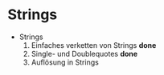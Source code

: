 # Strings

- Strings
    1. Einfaches verketten von Strings **done**
    2. Single- und Doublequotes **done**
    3. Auflösung in Strings